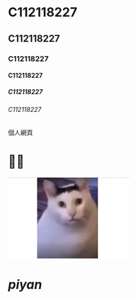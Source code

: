 # C112118227
## C112118227
### C112118227
#### C112118227
##### C112118227
###### C112118227
個人網頁


# 💩🐱

![HUH](huh.jpg)

# _piyan_
